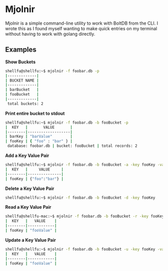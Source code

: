 # Mjolnir

Mjolnir is a simple command-line utility to work with BoltDB from the CLI. I wrote this as I found myself wanting to make quick entries on my terminal without having to work with golang directly. 

## Examples
**Show Buckets**
```bash
shellfu@shellfu:~$ mjolnir -f foobar.db -p
|-------------|
| BUCKET NAME |
|-------------|
| barBucket   |
| fooBucket   |
|-------------|
 total buckets: 2
```

**Print entire bucket to stdout**
```bash
shellfu@shellfu:~$ mjolnir -f foobar.db -b fooBucket -p
|  KEY   |       VALUE       |
|--------|-------------------|
| barKey | "barValue"        |
| fooKey | { "foo" : "bar" } |
 database: foobar.db | bucket: fooBucket | total records: 2
```

**Add a Key Value Pair**
```bash
shellfu@shellfu:~$ mjolnir -f foobar.db -b fooBucket -a -key fooKey -value '{ "foo" : "bar" }'
|  KEY   |     VALUE     |
|--------|---------------|
| fooKey | {"foo":"bar"} |
```

**Delete a Key Value Pair**
```bash
shellfu@shellfu:~$ mjolnir -f foobar.db -b fooBucket -d -key fooKey
```

**Read a Key Value Pair**
```bash
shellfu@shellfu-mac:~$ mjolnir -f foobar.db -b fooBucket -r -key fooKey
|  KEY   |   VALUE    |
|--------|------------|
| fooKey | "fooValue" |
```

**Update a Key Value Pair**
```bash
shellfu@shellfu:~$ mjolnir -f foobar.db -b fooBucket -u -key fooKey -value fooValue
|  KEY   |   VALUE    |
|--------|------------|
| fooKey | "fooValue" |
```
